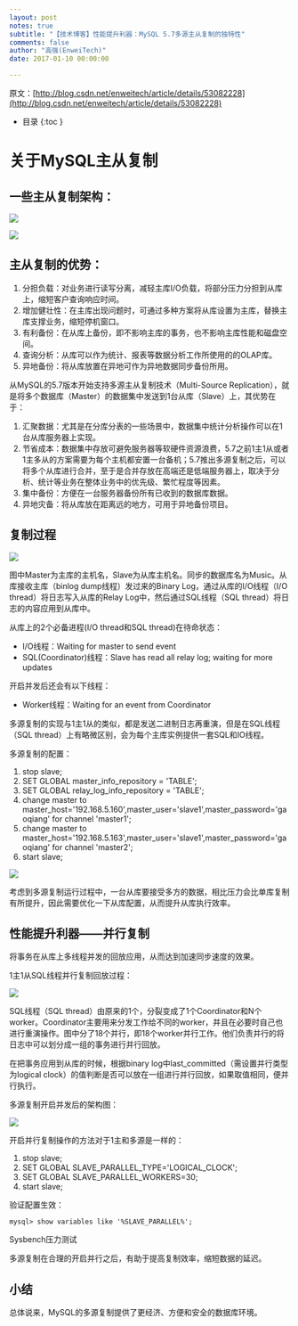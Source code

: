```yaml
---
layout: post
notes: true
subtitle: "【技术博客】性能提升利器：MySQL 5.7多源主从复制的独特性"
comments: false
author: "高强(EnweiTech)"
date: 2017-01-10 00:00:00

---
```



原文：[http://blog.csdn.net/enweitech/article/details/53082228](http://blog.csdn.net/enweitech/article/details/53082228)

*   目录
{:toc }

# 关于MySQL主从复制

## 一些主从复制架构：

![](/img/notes/db/mysql57MultisourceReplication/replication_architect.png)

![](/img/notes/db/mysql57MultisourceReplication/replication_architect.jpeg)

## 主从复制的优势：

1.	分担负载：对业务进行读写分离，减轻主库I/O负载，将部分压力分担到从库上，缩短客户查询响应时间。
2.	增加健壮性：在主库出现问题时，可通过多种方案将从库设置为主库，替换主库支撑业务，缩短停机窗口。
3.	有利备份：在从库上备份，即不影响主库的事务，也不影响主库性能和磁盘空间。
4.	查询分析：从库可以作为统计、报表等数据分析工作所使用的的OLAP库。
5.	异地备份：将从库放置在异地可作为异地数据同步备份所用。

从MySQL的5.7版本开始支持多源主从复制技术（Multi-Source Replication），就是将多个数据库（Master）的数据集中发送到1台从库（Slave）上，其优势在于：

1.	汇聚数据：尤其是在分库分表的一些场景中，数据集中统计分析操作可以在1台从库服务器上实现。
2.	节省成本：数据集中存放可避免服务器等软硬件资源浪费，5.7之前1主1从或者1主多从的方案需要为每个主机都安置一台备机；5.7推出多源复制之后，可以将多个从库进行合并，至于是合并存放在高端还是低端服务器上，取决于分析、统计等业务在整体业务中的优先级、繁忙程度等因素。
3.	集中备份：方便在一台服务器备份所有已收到的数据库数据。
4.	异地灾备：将从库放在距离远的地方，可用于异地备份项目。

## 复制过程

![](/img/notes/db/mysql57MultisourceReplication/one_one_replication.png)

图中Master为主库的主机名，Slave为从库主机名。同步的数据库名为Music。从库接收主库（binlog dump线程）发过来的Binary Log，通过从库的I/O线程（I/O thread）将日志写入从库的Relay Log中，然后通过SQL线程（SQL thread）将日志的内容应用到从库中。

从库上的2个必备进程(I/O thread和SQL thread)在待命状态：

*	I/O线程：Waiting for master to send event
*	SQL(Coordinator)线程：Slave has read all relay log; waiting for more updates

开启并发后还会有以下线程：

*	Worker线程：Waiting for an event from Coordinator

多源复制的实现与1主1从的类似，都是发送二进制日志再重演，但是在SQL线程（SQL thread）上有略微区别，会为每个主库实例提供一套SQL和IO线程。

多源复制的配置：

1.	stop slave;
2.	SET GLOBAL master_info_repository = 'TABLE';
3.	SET GLOBAL relay_log_info_repository = 'TABLE';
4.	change master to master_host='192.168.5.160',master_user='slave1',master_password='gaoqiang' for channel 'master1';
5.	change master to master_host='192.168.5.163',master_user='slave1',master_password='gaoqiang' for channel 'master2';
6.	start slave;

![](/img/notes/db/mysql57MultisourceReplication/multisource_replication.jpeg)

考虑到多源复制运行过程中，一台从库要接受多方的数据，相比压力会比单库复制有所提升，因此需要优化一下从库配置，从而提升从库执行效率。

## 性能提升利器——并行复制

将事务在从库上多线程并发的回放应用，从而达到加速同步速度的效果。

1主1从SQL线程并行复制回放过程：

![](/img/notes/db/mysql57MultisourceReplication/concurrent_replication.png)

SQL线程（SQL thread）由原来的1个，分裂变成了1个Coordinator和N个worker。Coordinator主要用来分发工作给不同的worker，并且在必要时自己也进行重演操作。图中分了18个并行，即18个worker并行工作。他们负责并行的将日志中可以划分成一组的事务进行并行回放。

在把事务应用到从库的时候，根据binary log中last_committed（需设置并行类型为logical clock）的值判断是否可以放在一组进行并行回放，如果取值相同，便并行执行。

多源复制开启并发后的架构图：

![](/img/notes/db/mysql57MultisourceReplication/multisource_concurrent_replication.jpeg)

开启并行复制操作的方法对于1主和多源是一样的：

1.	stop slave;
2.	SET GLOBAL SLAVE_PARALLEL_TYPE='LOGICAL_CLOCK';
3.	SET GLOBAL SLAVE_PARALLEL_WORKERS=30;
4.	start slave;

验证配置生效：

	mysql> show variables like '%SLAVE_PARALLEL%';
	
Sysbench压力测试

多源复制在合理的开启并行之后，有助于提高复制效率，缩短数据的延迟。

## 小结

总体说来，MySQL的多源复制提供了更经济、方便和安全的数据库环境。